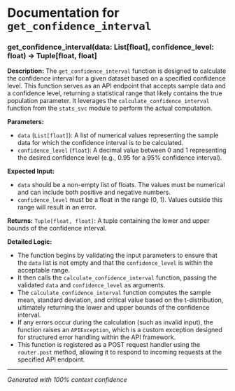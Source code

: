 # Documentation for `get_confidence_interval`

### get_confidence_interval(data: List[float], confidence_level: float) -> Tuple[float, float]

**Description:**
The `get_confidence_interval` function is designed to calculate the confidence interval for a given dataset based on a specified confidence level. This function serves as an API endpoint that accepts sample data and a confidence level, returning a statistical range that likely contains the true population parameter. It leverages the `calculate_confidence_interval` function from the `stats_svc` module to perform the actual computation.

**Parameters:**
- `data` (`List[float]`): A list of numerical values representing the sample data for which the confidence interval is to be calculated.
- `confidence_level` (`float`): A decimal value between 0 and 1 representing the desired confidence level (e.g., 0.95 for a 95% confidence interval).

**Expected Input:**
- `data` should be a non-empty list of floats. The values must be numerical and can include both positive and negative numbers.
- `confidence_level` must be a float in the range (0, 1). Values outside this range will result in an error.

**Returns:**
`Tuple[float, float]`: A tuple containing the lower and upper bounds of the confidence interval.

**Detailed Logic:**
- The function begins by validating the input parameters to ensure that the `data` list is not empty and that the `confidence_level` is within the acceptable range.
- It then calls the `calculate_confidence_interval` function, passing the validated `data` and `confidence_level` as arguments.
- The `calculate_confidence_interval` function computes the sample mean, standard deviation, and critical value based on the t-distribution, ultimately returning the lower and upper bounds of the confidence interval.
- If any errors occur during the calculation (such as invalid input), the function raises an `APIException`, which is a custom exception designed for structured error handling within the API framework.
- This function is registered as a POST request handler using the `router.post` method, allowing it to respond to incoming requests at the specified API endpoint.

---
*Generated with 100% context confidence*

